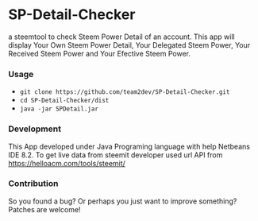 # SP-Detail-Checker
a steemtool to check Steem Power Detail of an account. This app will display Your Own Steem Power Detail, Your Delegated Steem Power, Your Received Steem Power and Your Efective Steem Power.

### Usage
- `git clone https://github.com/team2dev/SP-Detail-Checker.git`
- `cd SP-Detail-Checker/dist`
- `java -jar SPDetail.jar`

### Development
This App developed under Java Programing language with help Netbeans IDE 8.2. To get live data from steemit developer used url API from https://helloacm.com/tools/steemit/

### Contribution
So you found a bug? Or perhaps you just want to improve something? Patches are welcome!
